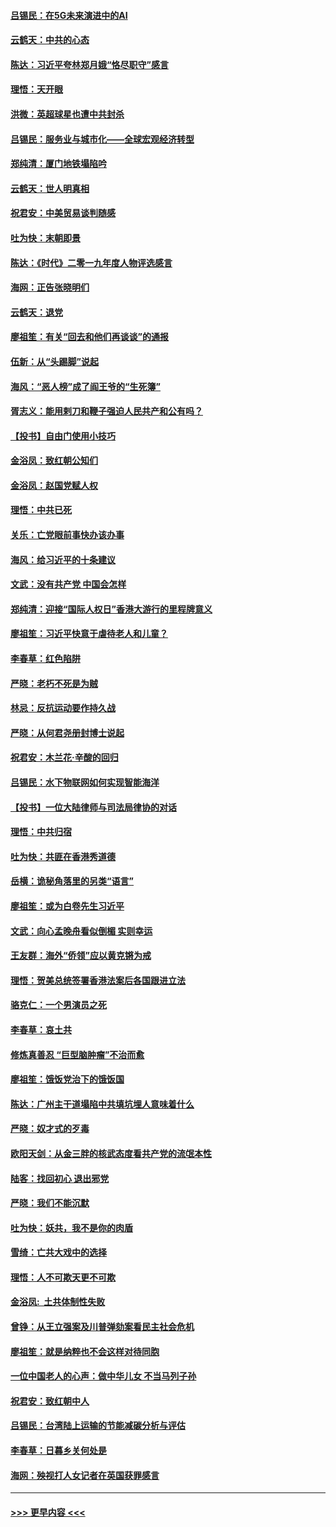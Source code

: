 #### [吕锡民：在5G未来演进中的AI](../pages/nsc993/n11730010.md?t=12190933) 
#### [云鹤天：中共的心态](../pages/nsc993/n11729906.md?t=12190933) 
#### [陈达：习近平夸林郑月娥“恪尽职守”感言](../pages/nsc993/n11729881.md?t=12190933) 
#### [理悟：天开眼](../pages/nsc993/n11729699.md?t=12190933) 
#### [洪微：英超球星也遭中共封杀](../pages/nsc993/n11727243.md?t=12190933) 
#### [吕锡民：服务业与城市化——全球宏观经济转型](../pages/nsc993/n11725845.md?t=12190933) 
#### [郑纯清：厦门地铁塌陷吟](../pages/nsc993/n11725813.md?t=12190933) 
#### [云鹤天：世人明真相](../pages/nsc993/n11725621.md?t=12190933) 
#### [祝君安：中美贸易谈判随感](../pages/nsc993/n11725609.md?t=12190933) 
#### [吐为快：末朝即景](../pages/nsc993/n11723365.md?t=12190933) 
#### [陈达：《时代》二零一九年度人物评选感言](../pages/nsc993/n11723337.md?t=12190933) 
#### [海网：正告张晓明们](../pages/nsc993/n11723228.md?t=12190933) 
#### [云鹤天：退党](../pages/nsc993/n11723056.md?t=12190933) 
#### [廖祖笙：有关“回去和他们再谈谈”的通报](../pages/nsc993/n11722442.md?t=12190933) 
#### [伍新：从“头踢脚”说起](../pages/nsc993/n11722429.md?t=12190933) 
#### [海风：“恶人榜”成了阎王爷的“生死簿”](../pages/nsc993/n11722272.md?t=12190933) 
#### [胥志义：能用剌刀和鞭子强迫人民共产和公有吗？](../pages/nsc993/n11720569.md?t=12190933) 
#### [【投书】自由门使用小技巧](../pages/nsc993/n11720180.md?t=12190933) 
#### [金浴凤：致红朝公知们](../pages/nsc993/n11720563.md?t=12190933) 
#### [金浴凤：赵国党赋人权](../pages/nsc993/n11720533.md?t=12190933) 
#### [理悟：中共已死](../pages/nsc993/n11720233.md?t=12190933) 
#### [关乐：亡党眼前事快办该办事](../pages/nsc993/n11719160.md?t=12190933) 
#### [海风：给习近平的十条建议](../pages/nsc993/n11717616.md?t=12190933) 
#### [文武：没有共产党 中国会怎样](../pages/nsc993/n11717584.md?t=12190933) 
#### [郑纯清：迎接“国际人权日”香港大游行的里程牌意义](../pages/nsc993/n11717417.md?t=12190933) 
#### [廖祖笙：习近平快意于虐待老人和儿童？](../pages/nsc993/n11715313.md?t=12190933) 
#### [李春草：红色陷阱](../pages/nsc993/n11715029.md?t=12190933) 
#### [严晓：老朽不死是为贼](../pages/nsc993/n11712910.md?t=12190933) 
#### [林忌：反抗运动要作持久战](../pages/nsc993/n11712623.md?t=12190933) 
#### [严晓：从何君尧册封博士说起](../pages/nsc993/n11712465.md?t=12190933) 
#### [祝君安：木兰花·辛酸的回归](../pages/nsc993/n11712381.md?t=12190933) 
#### [吕锡民：水下物联网如何实现智能海洋](../pages/nsc993/n11711158.md?t=12190933) 
#### [【投书】一位大陆律师与司法局律协的对话](../pages/nsc993/n11709675.md?t=12190933) 
#### [理悟：中共归宿](../pages/nsc993/n11710059.md?t=12190933) 
#### [吐为快：共匪在香港秀道德](../pages/nsc993/n11709979.md?t=12190933) 
#### [岳横：诡秘角落里的另类“语言”](../pages/nsc993/n11709792.md?t=12190933) 
#### [廖祖笙：或为白卷先生习近平](../pages/nsc993/n11708330.md?t=12190933) 
#### [文武：向心孟晚舟看似倒楣 实则幸运](../pages/nsc993/n11708236.md?t=12190933) 
#### [王友群：海外“侨领”应以黄克锵为戒](../pages/nsc993/n11706176.md?t=12190933) 
#### [理悟：贺美总统签署香港法案后各国跟进立法](../pages/nsc993/n11706853.md?t=12190933) 
#### [骆克仁：一个男演员之死](../pages/nsc993/n11706677.md?t=12190933) 
#### [李春草：哀土共](../pages/nsc993/n11706255.md?t=12190933) 
#### [修炼真善忍 “巨型脑肿瘤”不治而愈](../pages/nsc993/n11705340.md?t=12190933) 
#### [廖祖笙：饿饭党治下的饿饭国](../pages/nsc993/n11705085.md?t=12190933) 
#### [陈达：广州主干道塌陷中共填坑埋人意味着什么](../pages/nsc993/n11705046.md?t=12190933) 
#### [严晓：奴才式的歹毒](../pages/nsc993/n11704826.md?t=12190933) 
#### [欧阳天剑：从金三胖的核武态度看共产党的流氓本性](../pages/nsc993/n11702238.md?t=12190933) 
#### [陆客：找回初心 退出邪党](../pages/nsc993/n11702213.md?t=12190933) 
#### [严晓：我们不能沉默](../pages/nsc993/n11702110.md?t=12190933) 
#### [吐为快：妖共，我不是你的肉盾](../pages/nsc993/n11701366.md?t=12190933) 
#### [雪绮：亡共大戏中的选择](../pages/nsc993/n11699922.md?t=12190933) 
#### [理悟：人不可欺天更不可欺](../pages/nsc993/n11699657.md?t=12190933) 
#### [金浴凤:  土共体制性失败](../pages/nsc993/n11699361.md?t=12190933) 
#### [曾铮：从王立强案及川普弹劾案看民主社会危机](../pages/nsc993/n11699318.md?t=12190933) 
#### [廖祖笙：就是纳粹也不会这样对待同胞](../pages/nsc993/n11697658.md?t=12190933) 
#### [一位中国老人的心声：做中华儿女 不当马列子孙](../pages/nsc993/n11697525.md?t=12190933) 
#### [祝君安：致红朝中人](../pages/nsc993/n11697518.md?t=12190933) 
#### [吕锡民：台湾陆上运输的节能减碳分析与评估](../pages/nsc993/n11694983.md?t=12190933) 
#### [李春草：日暮乡关何处是](../pages/nsc993/n11694805.md?t=12190933) 
#### [海网：殃视打人女记者在英国获罪感言](../pages/nsc993/n11693832.md?t=12190933) 

----
#### [ >>> 更早内容 <<< ](../indexes/nsc993-earlier.md)
